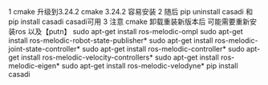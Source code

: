 1 cmake 升级到3.24.2
cmake 3.24.2 容易安装
2 随后 pip uninstall casadi 和pip install casadi
casadi可用
3 注意 cmake 卸载重装新版本后 可能需要重新安装ros
以及【putn】
sudo apt-get install ros-melodic-ompl
sudo apt-get install ros-melodic-robot-state-publisher*
sudo apt-get install ros-melodic-joint-state-controller*
sudo apt-get install ros-melodic-controller*
sudo apt-get install ros-melodic-velocity-controllers*
sudo apt-get install ros-melodic-eigen*
sudo apt-get install ros-melodic-velodyne*
pip install casadi


